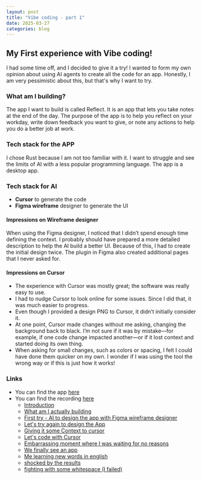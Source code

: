 ```yaml
---
layout: post
title: "Vibe coding - part 1"
date: 2025-03-27
categories: blog
---
```

## My First experience with Vibe coding!

I had some time off, and I decided to give it a try! I wanted to form my own opinion about using AI agents to create all the code for an app. Honestly, I am very pessimistic about this, but that's why I want to try.

### What am I building?
The app I want to build is called Reflect. It is an app that lets you take notes at the end of the day. The purpose of the app is to help you reflect on your workday, write down feedback you want to give, or note any actions to help you do a better job at work.

### Tech stack for the APP
I chose Rust because I am not too familiar with it. I want to struggle and see the limits of AI with a less popular programming language.
The app is a desktop app.

### Tech stack for AI
- **Cursor** to generate the code
- **Figma wireframe** designer to generate the UI

#### Impressions on Wireframe designer
When using the Figma designer, I noticed that I didn’t spend enough time defining the context. I probably should have prepared a more detailed description to help the AI build a better UI. Because of this, I had to create the initial design twice. The plugin in Figma also created additional pages that I never asked for.

#### Impressions on Cursor
- The experience with Cursor was mostly great; the software was really easy to use.
- I had to nudge Cursor to look online for some issues. Since I did that, it was much easier to progress.
- Even though I provided a design PNG to Cursor, it didn’t initially consider it.
- At one point, Cursor made changes without me asking, changing the background back to black. I’m not sure if it was by mistake—for example, if one code change impacted another—or if it lost context and started doing its own thing.
- When asking for small changes, such as colors or spacing, I felt I could have done them quicker on my own. I wonder if I was using the tool the wrong way or if this is just how it works!

### Links
- You can find the app [here](https://github.com/uittorio/reflect)
- You can find the recording [here](https://youtu.be/HWfvYqiznZ8)
    - [Introduction](https://youtu.be/HWfvYqiznZ8)
    - [What am I actually building](https://youtu.be/HWfvYqiznZ8?t=106)
    - [First try - AI to design the app with Figma wireframe designer](https://youtu.be/HWfvYqiznZ8?t=225)
    - [Let's try again to design the App](https://youtu.be/HWfvYqiznZ8?t=440)
    - [Giving it some Context to cursor](https://youtu.be/HWfvYqiznZ8?t=766)
    - [Let's code with Cursor](https://youtu.be/HWfvYqiznZ8?t=971)
    - [Embarrassing moment where I was waiting for no reasons](https://youtu.be/HWfvYqiznZ8?t=1237)
    - [We finally see an app](https://youtu.be/HWfvYqiznZ8?t=1383)
    - [Me learning new words in english](https://youtu.be/HWfvYqiznZ8?t=1397)
    - [shocked by the results](https://youtu.be/HWfvYqiznZ8?t=1825)
    - [fighting with some whitespace (I failed)](https://youtu.be/HWfvYqiznZ8?t=2332)